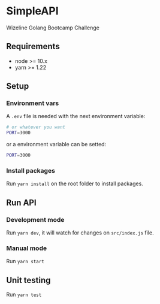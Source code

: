 # SimpleAPI
Wizeline Golang Bootcamp Challenge

## Requirements
* node >= 10.x
* yarn >= 1.22

## Setup
### Environment vars
A `.env` file is needed with the next environment variable:
```bash
# or whatever you want
PORT=3000
```
or a environment variable can be setted:
```bash
PORT=3000
```

### Install packages
Run `yarn install` on the root folder to install packages.

## Run API
### Development mode
Run `yarn dev`, it will watch for changes on `src/index.js` file.

### Manual mode
Run `yarn start`

## Unit testing
Run `yarn test`

